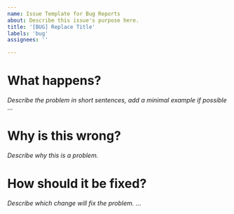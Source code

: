 ```yaml
---
name: Issue Template for Bug Reports
about: Describe this issue's purpose here.
title: '[BUG] Replace Title'
labels: 'bug'
assignees: ''

---
```


# What happens?

*Describe the problem in short sentences, add a minimal example if possible*  
...

# Why is this wrong?

*Describe why this is a problem.* 

# How should it be fixed?

*Describe which change will fix the problem.* 
...


